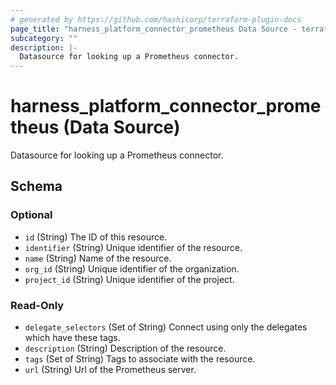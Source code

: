 ```yaml
---
# generated by https://github.com/hashicorp/terraform-plugin-docs
page_title: "harness_platform_connector_prometheus Data Source - terraform-provider-harness"
subcategory: ""
description: |-
  Datasource for looking up a Prometheus connector.
---
```


# harness_platform_connector_prometheus (Data Source)

Datasource for looking up a Prometheus connector.



<!-- schema generated by tfplugindocs -->
## Schema

### Optional

- `id` (String) The ID of this resource.
- `identifier` (String) Unique identifier of the resource.
- `name` (String) Name of the resource.
- `org_id` (String) Unique identifier of the organization.
- `project_id` (String) Unique identifier of the project.

### Read-Only

- `delegate_selectors` (Set of String) Connect using only the delegates which have these tags.
- `description` (String) Description of the resource.
- `tags` (Set of String) Tags to associate with the resource.
- `url` (String) Url of the Prometheus server.


